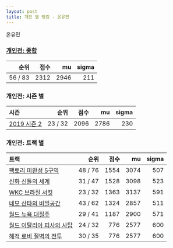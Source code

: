 ```yaml
---
layout: post
title: 개인 별 랭킹 - 온유민
---
```


온유민

### [개인전: 종합](../singles-full)

| 순위 | 점수 | mu | sigma |
|---:|---:|---:|---:|
| 56 / 83 | 2312 | 2946 | 211 |

### 개인전: 시즌 별

| 시즌 | 순위 | 점수 | mu | sigma |
|:---|---:|---:|---:|---:|
| [2019 시즌 2](../s2019_2) | 23 / 32 | 2096 | 2786 | 230 |

### 개인전: 트랙 별

| 트랙 | 순위 | 점수 | mu | sigma |
|:---|---:|---:|---:|---:|
| [팩토리 미완성 5구역](../district5) | 48 / 76 | 1554 | 3074 | 507 |
| [신화 신들의 세계](../shinsegye) | 31 / 47 | 1528 | 3098 | 523 |
| [WKC 브라질 서킷](../brazil) | 23 / 32 | 1363 | 3137 | 591 |
| [네모 산타의 비밀공간](../santa) | 43 / 62 | 1324 | 2857 | 511 |
| [월드 뉴욕 대질주](../newyork) | 29 / 41 | 1187 | 2900 | 571 |
| [월드 이탈리아 피사의 사탑](../pizza) | 24 / 32 | 776 | 2577 | 600 |
| [해적 로비 절벽의 전투](../lobby) | 30 / 35 | 776 | 2577 | 600 |
